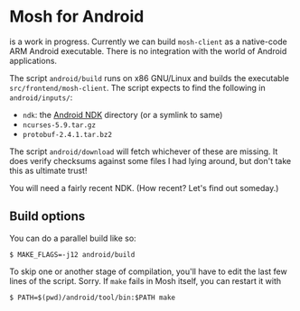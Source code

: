 Mosh for Android
================

is a work in progress.  Currently we can build `mosh-client` as a native-code
ARM Android executable.  There is no integration with the world of Android
applications.

The script `android/build` runs on x86 GNU/Linux and builds the executable
`src/frontend/mosh-client`.  The script expects to find the following in
`android/inputs/`:

  * `ndk`: the [Android NDK][] directory (or a symlink to same)
  * `ncurses-5.9.tar.gz`
  * `protobuf-2.4.1.tar.bz2`

[Android NDK]:  http://developer.android.com/sdk/ndk/index.html

The script `android/download` will fetch whichever of these are missing.  It
does verify checksums against some files I had lying around, but don't take
this as ultimate trust!

You will need a fairly recent NDK.  (How recent?  Let's find out someday.)


Build options
-------------

You can do a parallel build like so:

    $ MAKE_FLAGS=-j12 android/build

To skip one or another stage of compilation, you'll have to edit the last few
lines of the script.  Sorry.  If `make` fails in Mosh itself, you can restart
it with

    $ PATH=$(pwd)/android/tool/bin:$PATH make

